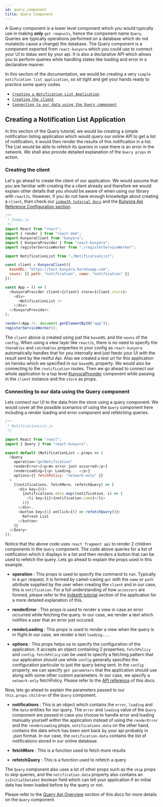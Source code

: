 ```yaml
---
id: query_component
title: Query Component
---
```


A Query component is a lower level component which you would typically use in making **only** `get reqeusts`, hence the component name `Query`. Queries are typically operations performed on a database which do not mutate(to cause a change) the database. The Query component is a component exported from `react-kunyora` which you could use to connect your UI to datas sent by your api. It is also a declarative API which allows you to perform queries while handling states like loading and error in a declarative manner.

In this section of the documentation, we would be creating a very `simple notification list application`, so sit tight and get your hands ready to practice some query codes.

* [`Creating a Notification List Application`](query_component.md#creating-a-notification-list-application)
* [`Creating the client`](query_component.md#creating-the-client)
* [`Connecting to our data using the Query component`](query_component.md#connecting-to-our-data-using-the-query-component)

## Creating a Notification List Application

In this section of the Query tutorial, we would be creating a simple notification listing application which would query our online API to get a list of notification, it would then render the results of this notification in a list. The List would be able to refetch its queries in case there is an error in the network. We shall also provide detailed explanation of the `Query props` in action.

### **Creating the client**

Let's go ahead to create the client of our application. We would assume that you are familiar with creating the a client already and therefore we would explain other details that you should be aware of when using our library with `reactJs`. However, if you do not have enough knowledge about creating a `client`, then check our [`indepth tutorial docs`](kunyora_tutorial.md) and the [Kunyora Api Reference Configuration section](kunyora_api_reference.md#client-configration).

```javascript
/**
 * Index.js
 */
import React from "react";
import { render } from "react-dom";
import KunyoraClient from "kunyora";
import { KunyoraProvider } from "react-kunyora";
import registerServiceWorker from "./registerServiceWorker";

import NotificationList from "./NotificationList";

const client = KunyoraClient({
  baseURL: "https://test-kunyora.herokuapp.com",
  nouns: [{ path: "notification", name: "notification" }]
});

const App = () => (
  <KunyoraProvider client={client} store={client.store}>
    <div>
      <NotificationList />
    </div>
  </KunyoraProvider>
);

render(<App />, document.getElementById("app"));
registerServiceWorker();
```

The `client` above is created using just the `baseURL` and the `nouns` of the `config`. When using a view layer like `reactJs`, there is no need to specify the `thenables` and `catchables` properties in your config as `react-kunyora` automatically handles that for you internally and just feeds your UI with the result sent by the restful Api.
Also we created a test url for this application on heroku which we specified in our `baseURL` property. We would also be connecting to the `/notification` routes. Then we go ahead to connect our whole application to a top level [KunyoraProvider](kunyora_provider_component.md) component while passing in the `client` instance and the `store` as props.

### **Connecting to our data using the Query component**

Lets connect our UI to the data from the store using a query component. We would cover all the possible scenarios of using the `Query` component here including a render loading and error component and refetching queries.

```javascript
/**
 * NotificationList.js
 */

import React from "react";
import { Query } from "react-kunyora";

export default (NotificationList = props => (
  <Query
    operation="getNotification"
    renderError={<p>An error just occurred</p>}
    renderLoading={<p> Loading... </p>}
    options={{ fetchPolicy: "network-only" }}
  >
    {(notifications, fetchMore, refetchQuery) => [
      <div key={0}>
        {notifications.data.map((notification, i) => (
          <li key={i}>{notification.name}</li>
        ))}
      </div>,
      <button key={1} onClick={() => refetchQuery()}>
        Refresh List
      </button>
    ]}
  </Query>
));
```

Notice that the above code uses `react fragment api` to render 2 children components in the `Query` component. The code above queries for a list of notification which it displays in a list and then renders a button that can be used to refetch the query. Lets go ahead to explain the props used in this example.

* **operation** : This props is used to specify the command to run. Typically in a `get` request, it is formed by camel-casing `get` with the `name` or `path` attribute supplied by the user when creating the `client` and in our case, this is `notification`. For a full understanding of how `accessors` are formed, please refer to the [Indepth tutorial](query_component.md) section of the application for a more detailed explanation of this.

* **renderError** : This props is used to render a view in case an error occurred while fetching the query. In our case, we render a text which notifies a user that an error just occured.

* **renderLoading** : This props is used to render a view when the query is in flight.In our case, we render a text `loading...`.

* **options** : This props helps us to specify the configuration of the application. It accepts an object containing 2 properties; `fetchPolicy` and `config`. `fetchPolicy` can be used to specify a fetching pattern that our application should use while `config` generally specifies the configuration particular to just the query being sent. In the `config` property, we can specify `get parameters` that the application should use along with some other custom parameters. In our case, we specify a `network-only` fetchPolicy. Please refer to the [API reference](query_component_api_overview.md) of this docs.

Now, lets go ahead to explain the parameters passed to our `this.props.children` of the `Query` component.

* **notifications** : This is an object which contains the `error`, `loading` and the `data` entities for our query. The `error` and `loading` value of the `Query` component are passed in case you choose to handle error and loading manually yourself within the application instead of using the `renderError` and the `renderLoading` props. `notifications.data` on the other hand, contains the data which has been sent back by your api probably in .json format. In our case, the `notification.data` contains the list of notifications stored in our online database.

* **fetchMore** : This is a function used to fetch more results

* **refetchQuery** : This is a function used to refetch a query

The `Query` component also uses a lot of other props such as the `skip` props to skip queries, and the `notification.data` property also contains an `isInitialDataSet` boolean field which can tell your application if an initial data has been loaded before by the query or not.

Please refer to the [Query Api Overview](query_component_api_overview.md) section of this docs for more details on the `Query` component.
